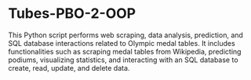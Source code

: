 # Tubes-PBO-2-OOP
This Python script performs web scraping, data analysis, prediction, and SQL database interactions related to Olympic medal tables. It includes functionalities such as scraping medal tables from Wikipedia, predicting podiums, visualizing statistics, and interacting with an SQL database to create, read, update, and delete data.
